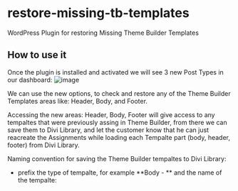 # restore-missing-tb-templates
WordPress Plugin for restoring Missing Theme Builder Templates

## How to use it
Once the plugin is installed and activated we will see 3 new Post Types in our dashboard:
![image](https://user-images.githubusercontent.com/1719735/119341471-78a60b80-bc9c-11eb-902c-7da1b9e373dd.png)

We can use the new options, to check and restore any of the Theme Builder Templates areas like: Header, Body, and Footer.

Accessing the new areas: Header, Body, Footer will give access to any tempaltes that were previously assing in Theme Builder, from there we can save them to Divi Library, and let the customer know that he can just reacreate the Assignments while loading each Tempalte part (body, header, footer) from Divi Library.

Naming convention for saving the Theme Builder tempaltes to Divi Library:
- prefix the type of tempalte, for example **Body - ** and the name of the tempalte:
